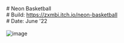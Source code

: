 \# Neon Basketball <br />
\# Build: https://zxmbi.itch.io/neon-basketball <br />
\# Date: June '22 <br />
<br />
![image](https://github.com/zxmbi-x/Neon-Basketball/assets/58275457/98d15ffe-8b30-499d-91a8-d7ae2adbb35a)
